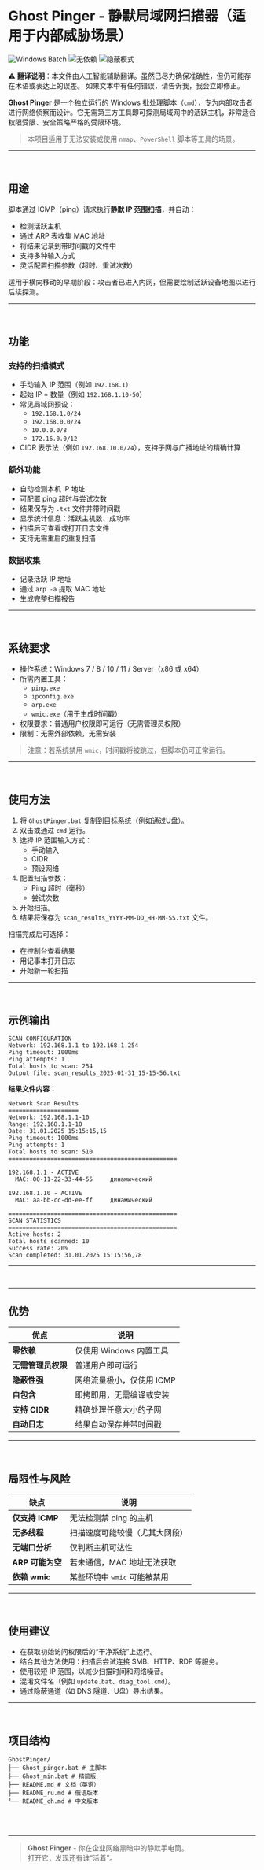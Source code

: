 # Ghost Pinger - 静默局域网扫描器（适用于内部威胁场景）

![Windows Batch](https://img.shields.io/badge/Windows-Batch-blue)
![无依赖](https://img.shields.io/badge/No_Dependencies-None-green)
![隐蔽模式](https://img.shields.io/badge/Mode-Stealth-yellow)

⚠️ **翻译说明**：本文件由人工智能辅助翻译。虽然已尽力确保准确性，但仍可能存在术语或表达上的误差。
如果文本中有任何错误，请告诉我，我会立即修正。

**Ghost Pinger** 是一个独立运行的 Windows 批处理脚本（`cmd`），专为内部攻击者进行网络侦察而设计。它无需第三方工具即可探测局域网中的活跃主机，非常适合权限受限、安全策略严格的受限环境。

> 本项目适用于无法安装或使用 `nmap`、`PowerShell` 脚本等工具的场景。

---

<br>

## 用途

脚本通过 ICMP（ping）请求执行**静默 IP 范围扫描**，并自动：
- 检测活跃主机
- 通过 ARP 表收集 MAC 地址
- 将结果记录到带时间戳的文件中
- 支持多种输入方式
- 灵活配置扫描参数（超时、重试次数）

适用于横向移动的早期阶段：攻击者已进入内网，但需要绘制活跃设备地图以进行后续探测。


---

<br>

## 功能

### 支持的扫描模式
- 手动输入 IP 范围（例如 `192.168.1`）
- 起始 IP + 数量（例如 `192.168.1.10-50`）
- 常见局域网预设：
  - `192.168.1.0/24`
  - `192.168.0.0/24`
  - `10.0.0.0/8`
  - `172.16.0.0/12`
- CIDR 表示法（例如 `192.168.10.0/24`），支持子网与广播地址的精确计算

### 额外功能
- 自动检测本机 IP 地址
- 可配置 ping 超时与尝试次数
- 结果保存为 `.txt` 文件并带时间戳
- 显示统计信息：活跃主机数、成功率
- 扫描后可查看或打开日志文件
- 支持无需重启的重复扫描

### 数据收集
- 记录活跃 IP 地址
- 通过 `arp -a` 提取 MAC 地址
- 生成完整扫描报告

---

<br>

## 系统要求

- 操作系统：Windows 7 / 8 / 10 / 11 / Server（x86 或 x64）
- 所需内置工具：
  - `ping.exe`
  - `ipconfig.exe`
  - `arp.exe`
  - `wmic.exe`（用于生成时间戳）
- 权限要求：普通用户权限即可运行（无需管理员权限）
- 限制：无需外部依赖，无需安装

> 注意：若系统禁用 `wmic`，时间戳将被跳过，但脚本仍可正常运行。

---

<br>

## 使用方法

1. 将 `GhostPinger.bat` 复制到目标系统（例如通过U盘）。
2. 双击或通过 `cmd` 运行。
3. 选择 IP 范围输入方式：
   - 手动输入
   - CIDR
   - 预设网络
4. 配置扫描参数：
   - Ping 超时（毫秒）
   - 尝试次数
5. 开始扫描。
6. 结果将保存为 `scan_results_YYYY-MM-DD_HH-MM-SS.txt` 文件。

扫描完成后可选择：
- 在控制台查看结果
- 用记事本打开日志
- 开始新一轮扫描


---

<br>

## 示例输出

```
SCAN CONFIGURATION
Network: 192.168.1.1 to 192.168.1.254
Ping timeout: 1000ms
Ping attempts: 1
Total hosts to scan: 254
Output file: scan_results_2025-01-31_15-15-56.txt
```

**结果文件内容：**
```
Network Scan Results 
==================== 
Network: 192.168.1.1-10
Range: 192.168.1.1-10
Date: 31.01.2025 15:15:15,15
Ping timeout: 1000ms 
Ping attempts: 1 
Total hosts to scan: 510 
================================================ 

192.168.1.1 - ACTIVE
  MAC: 00-11-22-33-44-55     динамический 

192.168.1.10 - ACTIVE
  MAC: aa-bb-cc-dd-ee-ff     динамический 

================================================ 
SCAN STATISTICS 
================================================ 
Active hosts: 2 
Total hosts scanned: 10
Success rate: 20% 
Scan completed: 31.01.2025 15:15:56,78 
```

---

<br>

---

## 优势

| 优点 | 说明 |
|------|------|
| **零依赖** | 仅使用 Windows 内置工具 |
| **无需管理员权限** | 普通用户即可运行 |
| **隐蔽性强** | 网络流量极小，仅使用 ICMP |
| **自包含** | 即拷即用，无需编译或安装 |
| **支持 CIDR** | 精确处理任意大小的子网 |
| **自动日志** | 结果自动保存并带时间戳 |

---

<br>

## 局限性与风险

| 缺点 | 说明 |
|------|------|
| **仅支持 ICMP** | 无法检测禁 ping 的主机 |
| **无多线程** | 扫描速度可能较慢（尤其大网段） |
| **无端口分析** | 仅判断主机可达性 |
| **ARP 可能为空** | 若未通信，MAC 地址无法获取 |
| **依赖 wmic** | 某些环境中 `wmic` 可能被禁用 |

---

<br>

## 使用建议

- 在获取初始访问权限后的“干净系统”上运行。
- 结合其他方法使用：扫描后尝试连接 SMB、HTTP、RDP 等服务。
- 使用较短 IP 范围，以减少扫描时间和网络噪音。
- 混淆文件名（例如 `update.bat`、`diag_tool.cmd`）。
- 通过隐蔽通道（如 DNS 隧道、U盘）导出结果。

---

<br>

## 项目结构

```
GhostPinger/
├── Ghost_pinger.bat # 主脚本
├── Ghost_min.bat # 精简版
├── README.md # 文档（英语）
├── README_ru.md # 俄语版本
└── README_ch.md # 中文版本
```

<br>
<br>

---

> **Ghost Pinger** - 你在企业网络黑暗中的静默手电筒。  
> 打开它，发现还有谁“活着”。
